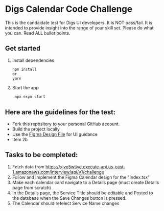 # Digs Calendar Code Challenge

This is the candaidate test for Digs UI developers. It is NOT pass/fail. It is intended to provide insight into the range of your skill set. Please do what you can.
Read ALL bullet points.

## Get started

1. Install dependencies
   ```bash
   npm install
   or
   yarn
   ```
2. Start the app
   ```bash
    npx expo start
   ```

## Here are the guidelines for the test:

- Fork this repository to your personal GitHub account.
- Build the project locally
- Use the [Figma Design File](https://www.figma.com/design/dGQWEfieWDpRTMLvbBKer8/Calendar-Code-Challenge?node-id=0-1&t=G5AppazVVDSr5dBl-1) for UI guidance
- Item 2b

## Tasks to be completed:

1. Fetch data from https://xjvq5wtiye.execute-api.us-east-1.amazonaws.com/interview/api/v1/challenge
2. Follow and implement the Figma Calendar design for the "index.tsx"
3. Make each calendar card navigate to a Details page (must create Details page from scratch)
4. In the Details page, the Service Title should be editable and Posted to the database when the Save Changes button is pressed.
5. The Calendar should refelect Service Name changes
